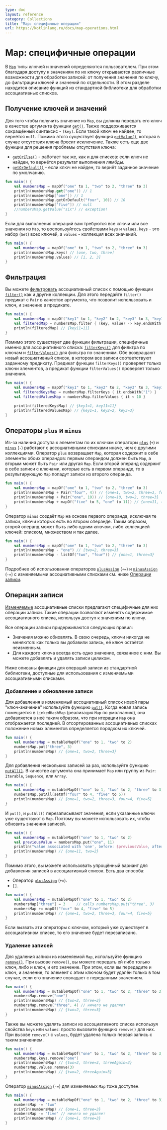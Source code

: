 ```yaml
---
type: doc
layout: reference
category: Collections
title: "Map: специфичные операции"
url: https://kotlinlang.ru/docs/map-operations.html
---
```


<!-- # Map-specific operations -->
# Map: специфичные операции

<!-- In [maps](collections-overview.md#map), types of both keys and values are user-defined.
Key-based access to map entries enables various map-specific processing capabilities from getting a value by key to separate
filtering of keys and values.
On this page, we provide descriptions of the map processing functions from the standard library. -->
В [`Map`](collections-overview.html#map) типы ключей и значений определяются пользователем. При этом благодаря доступу к значениям по их ключу открываются различные возможности для обработки записей: от получения значения по ключу, до фильтрации ключей и значений по отдельности.
В этом разделе находится описание функций из стандартной библиотеки для обработки ассоциативных списков.


<a name="retrieve-keys-and-values"></a>
<!-- ## Retrieve keys and values -->
## Получение ключей и значений

<!-- For retrieving a value from a map, you must provide its key as an argument of the [`get()`](https://kotlinlang.org/api/latest/jvm/stdlib/kotlin.collections/-map/get.html) function.
The shorthand `[key]` syntax is also supported. If the given key is not found, it returns `null`.
There is also the function [`getValue()`](https://kotlinlang.org/api/latest/jvm/stdlib/kotlin.collections/get-value.html)
which has slightly different behavior: it throws an exception if the key is not found in the map.
Additionally, you have two more options to handle the key absence:
* [`getOrElse()`](https://kotlinlang.org/api/latest/jvm/stdlib/kotlin.collections/get-or-else.html) works the same way as for lists: the values for non-existent keys are returned from the given lambda function.
* [`getOrDefault()`](https://kotlinlang.org/api/latest/jvm/stdlib/kotlin.collections/get-or-default.html) returns the specified default value if the key is not found. -->
Для того чтобы получить значение из `Map`, вы должны передать его ключ в качестве аргумента функции
[`get()`](https://kotlinlang.org/api/latest/jvm/stdlib/kotlin.collections/-map/get.html). Также поддерживается сокращённый синтаксис - `[key]`. Если такой ключ не найден, то вернётся `null`.
Помимо этого существует функция [`getValue()`](https://kotlinlang.org/api/latest/jvm/stdlib/kotlin.collections/get-value.html), которая в случае отсутствия ключа бросит исключение.
Также есть еще две функции для решения проблемы отсутствия ключа:
* [`getOrElse()`](https://kotlinlang.org/api/latest/jvm/stdlib/kotlin.collections/get-or-else.html) - работает так же, как и для списков: если ключ не найден, то вернётся результат выполнения лямбды.
* [`getOrDefault()`](https://kotlinlang.org/api/latest/jvm/stdlib/kotlin.collections/get-or-default.html) - если ключ не найден, то вернёт заданное значение по умолчанию.

```kotlin
fun main() {
    val numbersMap = mapOf("one" to 1, "two" to 2, "three" to 3)
    println(numbersMap.get("one")) // 1
    println(numbersMap["one"]) // 1
    println(numbersMap.getOrDefault("four", 10)) // 10
    println(numbersMap["five"]) // null
    //numbersMap.getValue("six") // exception!
}
```

<!-- To perform operations on all keys or all values of a map, you can retrieve them from the properties `keys` and `values` accordingly.
`keys` is a set of all map keys and `values` is a collection of all map values. -->
Если для выполнения операций вам требуются все ключи или все значения из `Map`, то воспользуйтесь свойствами `keys` и `values`. `keys` - это набор (`Set`) всех ключей, а `values` - коллекция всех значений.

```kotlin
fun main() {
    val numbersMap = mapOf("one" to 1, "two" to 2, "three" to 3)
    println(numbersMap.keys) // [one, two, three]
    println(numbersMap.values) // [1, 2, 3]
}
```


<a name="filter"></a>
<!-- ## Filter -->
## Фильтрация

<!-- You can [filter](collection-filtering.md) maps with the [`filter()`](https://kotlinlang.org/api/latest/jvm/stdlib/kotlin.collections/filter.html) function as well as other collections.
When calling `filter()` on a map, pass to it a predicate with a `Pair` as an argument.
This enables you to use both the key and the value in the filtering predicate. -->
Вы можете [фильтровать](collection-filtering.html) ассоциативный список с помощью функции
[`filter()`](https://kotlinlang.org/api/latest/jvm/stdlib/kotlin.collections/filter.html) как и другие коллекции. Для этого передайте `filter()` предикат с `Pair` в качестве аргумента, что позволит использовать и ключ, и значение в предикате.

```kotlin
fun main() {
    val numbersMap = mapOf("key1" to 1, "key2" to 2, "key3" to 3, "key11" to 11)
    val filteredMap = numbersMap.filter { (key, value) -> key.endsWith("1") && value > 10}
    println(filteredMap) // {key11=11}
}
```

<!-- There are also two specific ways for filtering maps: by keys and by values.
For each way, there is a function: [`filterKeys()`](https://kotlinlang.org/api/latest/jvm/stdlib/kotlin.collections/filter-keys.html) and [`filterValues()`](https://kotlinlang.org/api/latest/jvm/stdlib/kotlin.collections/filter-values.html).
Both return a new map of entries which match the given predicate.
The predicate for `filterKeys()` checks only the element keys, the one for `filterValues()` checks only values. -->
Помимо этого существует две функции фильтрации, специфичные именно для ассоциативного списка:
[`filterKeys()`](https://kotlinlang.org/api/latest/jvm/stdlib/kotlin.collections/filter-keys.html) для фильтра по ключам и [`filterValues()`](https://kotlinlang.org/api/latest/jvm/stdlib/kotlin.collections/filter-values.html) для фильтра по значениям. Обе возвращают новый ассоциативный список, в котором все записи соответствуют заданному предикату. Предикат функции `filterKeys()` проверяет только ключи элементов, а предикат функции `filterValues()` проверяет только значения.

```kotlin
fun main() {
    val numbersMap = mapOf("key1" to 1, "key2" to 2, "key3" to 3, "key11" to 11)
    val filteredKeysMap = numbersMap.filterKeys { it.endsWith("1") }
    val filteredValuesMap = numbersMap.filterValues { it < 10 }

    println(filteredKeysMap) // {key1=1, key11=11}
    println(filteredValuesMap) // {key1=1, key2=2, key3=3}
}
```


<a name="plus-and-minus-operators"></a>
<!-- ## Plus and minus operators -->
## Операторы `plus` и `minus`

<!-- Due to the key access to elements, [`plus`](https://kotlinlang.org/api/latest/jvm/stdlib/kotlin.collections/plus.html) (`+`) and [`minus`](https://kotlinlang.org/api/latest/jvm/stdlib/kotlin.collections/minus.html)
(`-`) operators work for maps differently than for other collections.
`plus` returns a `Map` that contains elements of its both operands: a `Map` on the left and a `Pair` or another `Map` on the right.
When the right-hand side operand contains entries with keys present in the left-hand side `Map`, the result map contains
the entries from the right side. -->
Из-за наличия доступа к элементам по их ключам операторы
[`plus`](https://kotlinlang.org/api/latest/jvm/stdlib/kotlin.collections/plus.html) (`+`) и
[`minus`](https://kotlinlang.org/api/latest/jvm/stdlib/kotlin.collections/minus.html) (`-`) работают с ассоциативными списками иначе, чем с другими коллекциями.
Оператор `plus` возвращает `Map`, которая содержит в себе элементы обоих операндов: первым операндом должен быть `Map`, а вторым может быть `Pair` или другая `Map`. Если второй операнд содержит в себе записи с ключами, которые есть в первом операнде, то в результирующую `Map` попадут записи из второго операнда.

```kotlin
fun main() {
    val numbersMap = mapOf("one" to 1, "two" to 2, "three" to 3)
    println(numbersMap + Pair("four", 4)) // {one=1, two=2, three=3, four=4}
    println(numbersMap + Pair("one", 10)) // {one=10, two=2, three=3}
    println(numbersMap + mapOf("five" to 5, "one" to 11)) // {one=11, two=2, three=3, five=5}
}
```

<!-- `minus` creates a `Map` from entries of a `Map` on the left except those with keys from the right-hand side operand.
So, the right-hand side operand can be either a single key or a collection of keys: list, set, and so on. -->
Оператор `minus` создаёт `Map` на основе первого операнда, исключая те записи, ключи которых есть во втором операнде. Таким образом, второй операнд может быть либо одним ключом, либо коллекцией ключей: списком, множеством и так далее.

```kotlin
fun main() {
    val numbersMap = mapOf("one" to 1, "two" to 2, "three" to 3)
    println(numbersMap - "one") // {two=2, three=3}
    println(numbersMap - listOf("two", "four")) // {one=1, three=3}
}
```

<!-- For details on using [`plusAssign`](https://kotlinlang.org/api/latest/jvm/stdlib/kotlin.collections/plus-assign.html) (`+=`) and [`minusAssign`](https://kotlinlang.org/api/latest/jvm/stdlib/kotlin.collections/minus-assign.html)
(`-=`) operators on mutable maps, see [Map write operations](#map-write-operations) below. -->
Подробнее об использовании операторов
[`plusAssign`](https://kotlinlang.org/api/latest/jvm/stdlib/kotlin.collections/plus-assign.html) (`+=`) и
[`minusAssign`](https://kotlinlang.org/api/latest/jvm/stdlib/kotlin.collections/minus-assign.html) (`-=`) с изменяемыми ассоциативными списками см. ниже [Операции записи](#map-write-operations).


<a name="map-write-operations"></a>
<!-- ## Map write operations -->
## Операции записи

<!-- [Mutable](collections-overview.md#collection-types) maps offer map-specific write operations.
These operations let you change the map content using the key-based access to the values. -->
[Изменяемые](collections-overview.html#collection-types) ассоциативные списки предлагают специфичные для них операции записи. Такие операции позволяют изменять содержимое ассоциативного списка, используя доступ к значениям по ключу.

<!-- There are certain rules that define write operations on maps:
* Values can be updated. In turn, keys never change: once you add an entry, its key is constant.
* For each key, there is always a single value associated with it. You can add and remove whole entries. -->
Все операции записи придерживаются следующих правил:
* Значения можно обновлять. В свою очередь, ключи никогда не меняются: как только вы добавили запись, её ключ остаётся неизменным.
* Для каждого ключа всегда есть одно значение, связанное с ним. Вы можете добавлять и удалять записи целиком.

<!-- Below are descriptions of the standard library functions for write operations available on mutable maps. -->
Ниже описаны функции для операций записи из стандартной библиотеки, доступные для использования с изменяемыми ассоциативными списками.

<a name="add-and-update-entries"></a>
<!-- ### Add and update entries -->
### Добавление и обновление записи

<!-- To  add a new key-value pair to a mutable map, use [`put()`](https://kotlinlang.org/api/latest/jvm/stdlib/kotlin.collections/-mutable-map/put.html).
When a new entry is put into a `LinkedHashMap` (the default map implementation), it is added so that it comes last when
iterating the map. In sorted maps, the positions of new elements are defined by the order of their keys.  -->
Для добавления в изменяемый ассоциативный список новой пары "ключ-значение" используйте функцию
[`put()`](https://kotlinlang.org/api/latest/jvm/stdlib/kotlin.collections/-mutable-map/put.html). Когда новая запись помещается в `LinkedHashMap` (реализация `Map` по умолчанию), она добавляется в неё таким образом, что при итерации `Map` она отображается последней. В отсортированных ассоциативных списках положение новых элементов определяется порядком их ключей.

```kotlin
fun main() {
    val numbersMap = mutableMapOf("one" to 1, "two" to 2)
    numbersMap.put("three", 3)
    println(numbersMap) // {one=1, two=2, three=3}
}
```

<!-- To add multiple entries at a time, use [`putAll()`](https://kotlinlang.org/api/latest/jvm/stdlib/kotlin.collections/put-all.html).
Its argument can be a `Map` or a group of `Pair`s: `Iterable`, `Sequence`, or `Array`. -->
Для добавления нескольких записей за раз, используйте функцию
[`putAll()`](https://kotlinlang.org/api/latest/jvm/stdlib/kotlin.collections/put-all.html). В качестве аргумента она принимает `Map` или группу из `Pair`: `Iterable`, `Sequence`, или `Array`.

```kotlin
fun main() {
    val numbersMap = mutableMapOf("one" to 1, "two" to 2, "three" to 3)
    numbersMap.putAll(setOf("four" to 4, "five" to 5))
    println(numbersMap) // {one=1, two=2, three=3, four=4, five=5}
}
```

<!-- Both `put()` and `putAll()` overwrite the values if the given keys already exist in the map. Thus, you can use them to update
values of map entries. -->
И `put()`, и `putAll()` перезаписывают значения, если указанные ключи уже существуют в `Map`. Поэтому вы можете использовать их, чтобы обновить значения записей.

```kotlin
fun main() {
    val numbersMap = mutableMapOf("one" to 1, "two" to 2)
    val previousValue = numbersMap.put("one", 11)
    println("value associated with 'one', before: $previousValue, after: ${numbersMap["one"]}") // 11
    println(numbersMap) // {one=11, two=2}
}
```

<!-- You can also add new entries to maps using the shorthand operator form. There are two ways:
* [`plusAssign`](https://kotlinlang.org/api/latest/jvm/stdlib/kotlin.collections/plus-assign.html) (`+=`) operator.
* the `[]` operator alias for `set()`.  -->
Помимо этого, вы можете использовать упрощённый вариант для добавления записей в ассоциативный список. Есть два способа:
* Оператор [`plusAssign`](https://kotlinlang.org/api/latest/jvm/stdlib/kotlin.collections/plus-assign.html) (`+=`).
* `[]`.

```kotlin
fun main() {
    val numbersMap = mutableMapOf("one" to 1, "two" to 2)
    numbersMap["three"] = 3     // calls numbersMap.put("three", 3)
    numbersMap += mapOf("four" to 4, "five" to 5)
    println(numbersMap) // {one=1, two=2, three=3, four=4, five=5}
}
```

<!-- When called with the key present in the map, operators overwrite the values of the corresponding entries.  -->
Если вызвать эти операторы с ключом, который уже существует в ассоциативном списке, то его значение будет перезаписано.

<a name="remove-entries"></a>
<!-- ### Remove entries -->
### Удаление записей

<!-- To remove an entry from a mutable map, use the [`remove()`](https://kotlinlang.org/api/latest/jvm/stdlib/kotlin.collections/-mutable-map/remove.html) function.
When calling `remove()`, you can pass either a key or a whole key-value-pair.
If you specify both the key and value, the element with this key will be removed only if its value matches the second argument.  -->
Для удаления записи из изменяемой `Map`, используйте функцию
[`remove()`](https://kotlinlang.org/api/latest/jvm/stdlib/kotlin.collections/-mutable-map/remove.html). При вызове `remove()`, вы можете передать ей либо только ключ, либо и ключ, и его значение. При этом, если вы передадите и ключ, и значение, то элемент с этим ключом будет удалён только в том случае, если его значение совпадает с переданным значением.

```kotlin
fun main() {
    val numbersMap = mutableMapOf("one" to 1, "two" to 2, "three" to 3)
    numbersMap.remove("one")
    println(numbersMap) // {two=2, three=3}
    numbersMap.remove("three", 4) // ничего не удаляет
    println(numbersMap) // {two=2, three=3}
}
```

<!-- You can also remove entries from a mutable map by their keys or values.
To do this, call `remove()` on the map's keys or values providing the key or the value of an entry.
When called on values, `remove()` removes only the first entry with the given value. -->
Также вы можете удалять записи из ассоциативного списка используя свойства `keys` или `values`: просто вызовите функцию `remove()` для них. При вызове `remove()` с `values`, будет удалена только первая запись с таким значением.

```kotlin
fun main() {
    val numbersMap = mutableMapOf("one" to 1, "two" to 2, "three" to 3, "threeAgain" to 3)
    numbersMap.keys.remove("one")
    println(numbersMap) // {two=2, three=3, threeAgain=3}
    numbersMap.values.remove(3)
    println(numbersMap) // {two=2, threeAgain=3}
}
```

<!-- The [`minusAssign`](https://kotlinlang.org/api/latest/jvm/stdlib/kotlin.collections/minus-assign.html) (`-=`) operator
is also available for mutable maps. -->
Оператор [`minusAssign`](https://kotlinlang.org/api/latest/jvm/stdlib/kotlin.collections/minus-assign.html) (`-=`) для изменяемых `Map` тоже доступен.

```kotlin
fun main() {
    val numbersMap = mutableMapOf("one" to 1, "two" to 2, "three" to 3)
    numbersMap -= "two"
    println(numbersMap) // {one=1, three=3}
    numbersMap -= "five" // ничего не удаляет
    println(numbersMap) // {one=1, three=3}
}
```
